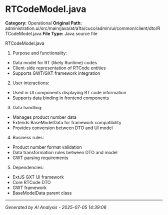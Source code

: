# RTCodeModel.java

**Category:** Operational
**Original Path:** administration.ui/src/main/java/at/a1ta/cuco/admin/ui/common/client/dto/RTCodeModel.java
**File Type:** Java source file

RTCodeModel.java
1. Purpose and functionality:
- Data model for RT (likely Runtime) codes
- Client-side representation of RTCode entities
- Supports GWT/GXT framework integration

2. User interactions:
- Used in UI components displaying RT code information
- Supports data binding in frontend components

3. Data handling:
- Manages product number data
- Extends BaseModelData for framework compatibility
- Provides conversion between DTO and UI model

4. Business rules:
- Product number format validation
- Data transformation rules between DTO and model
- GWT parsing requirements

5. Dependencies:
- ExtJS GXT UI framework
- Core RTCode DTO
- GWT framework
- BaseModelData parent class

---
*Generated by AI Analysis - 2025-07-05 14:39:06*
